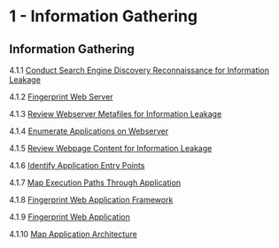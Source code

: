 # 1 - Information Gathering

## Information Gathering

4.1.1 [Conduct Search Engine Discovery Reconnaissance for Information Leakage](https://owasp.org/www-project-web-security-testing-guide/stable/4-Web_Application_Security_Testing/01-Information_Gathering/01-Conduct_Search_Engine_Discovery_Reconnaissance_for_Information_Leakage.html)

4.1.2 [Fingerprint Web Server](https://owasp.org/www-project-web-security-testing-guide/stable/4-Web_Application_Security_Testing/01-Information_Gathering/02-Fingerprint_Web_Server.html)

4.1.3 [Review Webserver Metafiles for Information Leakage](https://owasp.org/www-project-web-security-testing-guide/stable/4-Web_Application_Security_Testing/01-Information_Gathering/03-Review_Webserver_Metafiles_for_Information_Leakage.html)

4.1.4 [Enumerate Applications on Webserver](https://owasp.org/www-project-web-security-testing-guide/stable/4-Web_Application_Security_Testing/01-Information_Gathering/04-Enumerate_Applications_on_Webserver.html)

4.1.5 [Review Webpage Content for Information Leakage](https://owasp.org/www-project-web-security-testing-guide/stable/4-Web_Application_Security_Testing/01-Information_Gathering/05-Review_Webpage_Content_for_Information_Leakage.html)

4.1.6 [Identify Application Entry Points](https://owasp.org/www-project-web-security-testing-guide/stable/4-Web_Application_Security_Testing/01-Information_Gathering/06-Identify_Application_Entry_Points.html)

4.1.7 [Map Execution Paths Through Application](https://owasp.org/www-project-web-security-testing-guide/stable/4-Web_Application_Security_Testing/01-Information_Gathering/07-Map_Execution_Paths_Through_Application.html)

4.1.8 [Fingerprint Web Application Framework](https://owasp.org/www-project-web-security-testing-guide/stable/4-Web_Application_Security_Testing/01-Information_Gathering/08-Fingerprint_Web_Application_Framework.html)

4.1.9 [Fingerprint Web Application](https://owasp.org/www-project-web-security-testing-guide/stable/4-Web_Application_Security_Testing/01-Information_Gathering/09-Fingerprint_Web_Application.html)

4.1.10 [Map Application Architecture](https://owasp.org/www-project-web-security-testing-guide/stable/4-Web_Application_Security_Testing/01-Information_Gathering/10-Map_Application_Architecture.html)

### 

